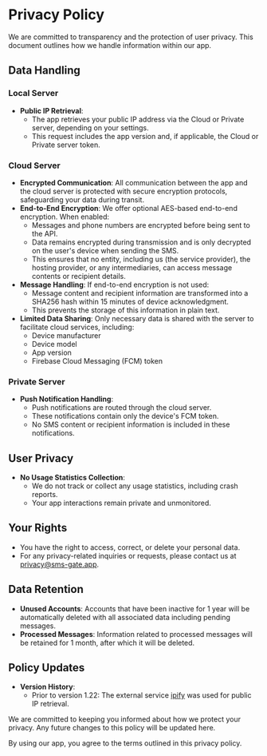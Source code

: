 # Privacy Policy

We are committed to transparency and the protection of user privacy. This document outlines how we handle information within our app.

## Data Handling

### Local Server

- **Public IP Retrieval**: 
    - The app retrieves your public IP address via the Cloud or Private server, depending on your settings.
    - This request includes the app version and, if applicable, the Cloud or Private server token.

### Cloud Server

- **Encrypted Communication**: All communication between the app and the cloud server is protected with secure encryption protocols, safeguarding your data during transit.
- **End-to-End Encryption**: We offer optional AES-based end-to-end encryption. When enabled:
    - Messages and phone numbers are encrypted before being sent to the API.
    - Data remains encrypted during transmission and is only decrypted on the user's device when sending the SMS.
    - This ensures that no entity, including us (the service provider), the hosting provider, or any intermediaries, can access message contents or recipient details.
- **Message Handling**: If end-to-end encryption is not used:
    - Message content and recipient information are transformed into a SHA256 hash within 15 minutes of device acknowledgment.
    - This prevents the storage of this information in plain text.
- **Limited Data Sharing**: Only necessary data is shared with the server to facilitate cloud services, including:
    - Device manufacturer
    - Device model
    - App version
    - Firebase Cloud Messaging (FCM) token

### Private Server

- **Push Notification Handling**: 
    - Push notifications are routed through the cloud server.
    - These notifications contain only the device's FCM token.
    - No SMS content or recipient information is included in these notifications.

## User Privacy

- **No Usage Statistics Collection**: 
    - We do not track or collect any usage statistics, including crash reports.
    - Your app interactions remain private and unmonitored.

## Your Rights

- You have the right to access, correct, or delete your personal data.
- For any privacy-related inquiries or requests, please contact us at [privacy@sms-gate.app](mailto:privacy@sms-gate.app).

## Data Retention

- **Unused Accounts**: Accounts that have been inactive for 1 year will be automatically deleted with all associated data including pending messages.
- **Processed Messages**: Information related to processed messages will be retained for 1 month, after which it will be deleted.

## Policy Updates

- **Version History**:
    - Prior to version 1.22: The external service [ipify](https://www.ipify.org) was used for public IP retrieval.

We are committed to keeping you informed about how we protect your privacy. Any future changes to this policy will be updated here.

By using our app, you agree to the terms outlined in this privacy policy.

